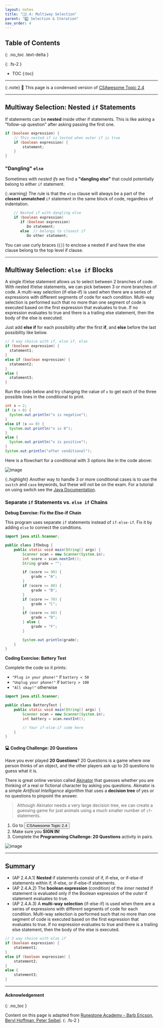 ```yaml
---
layout: notes
title: "📓2.4: Multiway Selection" 
parent: "2️⃣ Selection & Iteration"
nav_order: 4
---
```


## Table of Contents
{: .no_toc .text-delta }

{: .fs-2 }
- TOC
{:toc}

---

{:.note}
📖 This page is a condensed version of [CSAwesome Topic 2.4](https://runestone.academy/ns/books/published/csawesome2/topic-2-4-nested-ifs.html) 

---

## Multiway Selection: Nested `if` Statements

If statements can be **nested** inside other if statements. This is like asking a "follow-up question" after asking passing the first one.

```java
if (boolean expression) {
    // This nested if is tested when outer if is true
    if (boolean expression) {
        statement;
    }
}
```

### "Dangling" `else`

Sometimes with _nested ifs_ we find a **"dangling else"** that could potentially belong to either `if` statement. 

{:.warning}
The rule is that the `else` clause will always be a part of the **closest unmatched** `if` statement in the same block of code, regardless of indentation.

```java
    // Nested if with dangling else
    if (boolean expression)
       if (boolean expression)
          Do statement;
       else  // belongs to closest if
          Do other statement;
```

You can use curly braces (``{}``) to enclose a nested if and have the else clause belong to the top level if clause.

---

## Multiway Selection: `else if` Blocks

A single if/else statement allows us to select between 2 branches of code. With nested if/else statements, we can pick between 3 or more branches of code. A multi-way selection (if-else-if) is used when there are a series of expressions with different segments of code for each condition. Multi-way selection is performed such that no more than one segment of code is executed based on the first expression that evaluates to true. If no expression evaluates to true and there is a trailing else statement, then the body of the else is executed.

Just add **else if** for each possibility after the first **if**, and **else** before the last possibility like below.

```java
// 3 way choice with if, else if, else
if (boolean expression) {
  statement1;
}
else if (boolean expression) {
  statement2;
}
else {
  statement3;
}
```

<div class="task" markdown="block">

Run the code below and try changing the value of `x` to get each of the three possible lines in the conditional to print.
```java
int x = 2;
if (x < 0) {
  System.out.println("x is negative");
}
else if (x == 0) {
  System.out.println("x is 0");
}
else {
  System.out.println("x is positive");
}
System.out.println("after conditional");
```
</div>

Here is a flowchart for a conditional with 3 options like in the code above:

![image](Figures/Condition-three.png)

{:.highlight}
Another way to handle 3 or more conditional cases is to use the ``switch`` and ``case`` keywords, but these will not be on the exam. For a tutorial on using switch see the [Java Documentation](https://docs.oracle.com/javase/tutorial/java/nutsandbolts/switch.html).

### Separate `if` Statements vs. `else if` Chains

<div class="task" markdown="block">

**Debug Exercise: Fix the Else-If Chain**

This program uses separate `if` statements instead of `if-else-if`. Fix it by adding `else` to connect the conditions.

```java
import java.util.Scanner;

public class IfDebug {
    public static void main(String[] args) {
        Scanner scan = new Scanner(System.in);
        int score = scan.nextInt();
        String grade = "";

        if (score >= 90) {
            grade = "A";
        }
        if (score >= 80) {
            grade = "B";
        }
        if (score >= 70) {
            grade = "C";
        }
        if (score >= 60) {
            grade = "D";
        } else {
            grade = "F";
        }

        System.out.println(grade);
    }
}
```

</div>

<div class="task" markdown="block">

**Coding Exercise: Battery Test**

Complete the code so it prints:

* `"Plug in your phone!"` if `battery < 50`
* `"Unplug your phone!"` if `battery > 100`
* `"All okay!"` otherwise

```java
import java.util.Scanner;

public class BatteryTest {
    public static void main(String[] args) {
        Scanner scan = new Scanner(System.in);
        int battery = scan.nextInt();

        // Your if-else-if code here
    }
}
```

</div>

#### 💻 Coding Challenge: 20 Questions

Have you ever played **20 Questions**? 20 Questions is a game where one person thinks of an object, and the other players ask up to 20 questions to guess what it is.

There is great online version called [Akinator](https://en.akinator.com/) that guesses whether you are thinking of a real or fictional character by asking you questions. Akinator is a simple _Artificial Intelligence_ algorithm that uses a **decision tree** of yes or no questions to pinpoint the answer.
> Although Akinator needs a very large decision tree, we can create a guessing game for just animals using a much smaller number of `if`-statements.


<div class="task" markdown="block">

1. Go to <a href="https://runestone.academy/ns/books/published/csawesome2/topic-2-4-nested-ifs.html"><button type="button" name="button" class="btn">CSAwesome Topic 2.4</button></a> 
2. Make sure you **SIGN IN**!
3. Complete the **Programming Challenge: 20 Questions** activity in pairs.

</div>

![image](Figures/if-else-example.png)


<!--

If statements can be _nested_ inside other if statements. The Boolean expression of the inner nested if statement is evaluated only if the Boolean expression of the outer if statement evaluates to true.

```java
if (outerCondition) {
    // This nested if is executed only if outerCondition is true
    if (innerCondition) {
        statement;
    }
}
````

## Multiway Selection (else if)

A single `if-else` statement allows 2 branches of code. With nested `if-else`, we can select between 3 or more. In a multi-way selection, only the first matching condition’s body executes.

```java
// 3-way choice
if (condition1) {
    statement1;
} else if (condition2) {
    statement2;
} else {
    statement3;
}
```

---

<div class="task" markdown="block">

**Coding Exercise: Try Else If**

Type this in your Codespace and try changing `x` to get each of the three lines to print.

```java
public class TryElseIf {
    public static void main(String[] args) {
        double x = 0.8;
        if (x < 0.25) {
            System.out.println("first quartile");
        } else if (x < 0.5) {
            System.out.println("second quartile");
        } else if (x < 0.75) {
            System.out.println("third quartile");
        } else {
            System.out.println("fourth quartile");
        }
    }
}
```

</div>

---

## Dangling Else Statements

With nested ifs, an `else` always attaches to the **closest unmatched** `if` in the same block, regardless of indentation.

```java
// Dangling else example
if (condition1)
    if (condition2)
        doThis();
    else
        doThat(); // Belongs to inner if
```

To attach the `else` to the outer `if`, use curly braces:

```java
if (condition1) {
    if (condition2)
        doThis();
} else {
    doThat(); // Belongs to outer if
}
```

---

<div class="task" markdown="block">

**Coding Exercise: Dangling Else**

Run and observe which `if` the `else` attaches to.

```java
import java.util.Scanner;

public class DanglingElseTest {
    public static void main(String[] args) {
        Scanner in = new Scanner(System.in);
        boolean sunny = in.nextBoolean();
        boolean hot = in.nextBoolean();

        if (sunny)
            if (hot)
                System.out.println("Head for the beach!");
            else
                System.out.println("Bring your umbrella!");
    }
}
```

</div>

-->

---

## Summary

- (AP 2.4.A.1) **Nested** if statements consist of if, if-else, or if-else-if statements within if, if-else, or if-else-if statements.
- (AP 2.4.A.2) The **boolean expression** (condition) of the _inner_ nested if statement is evaluated only if the Boolean expression of the _outer_ if statement evaluates to true.
- (AP 2.4.A.3) A **multi-way selection** (if-else-if) is used when there are a series of expressions with different segments of code for each condition. Multi-way selection is performed such that no more than one segment of code is executed based on the first expression that evaluates to true. If no expression evaluates to true and there is a trailing else statement, then the body of the else is executed.

```java
// 3 way choice with else if
if (boolean expression) {
    statement1;
}
else if (boolean expression) {
    statement2;
}
else {
    statement3;
}
```

---

#### Acknowledgement
{: .no_toc }

Content on this page is adapted from [Runestone Academy - Barb Ericson, Beryl Hoffman, Peter Seibel](https://runestone.academy/ns/books/published/csawesome2/csawesome2.html).
{: .fs-2 }

